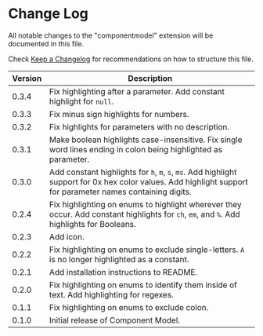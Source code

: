# Change Log

All notable changes to the "componentmodel" extension will be documented in this file.

Check [Keep a Changelog](http://keepachangelog.com/) for recommendations on how to structure this file.


| Version | Description                                                                                                                                                  |
|---------|--------------------------------------------------------------------------------------------------------------------------------------------------------------|
| 0.3.4   | Fix highlighting after a parameter. Add constant highlight for `null`.                                                                                       |
| 0.3.3   | Fix minus sign highlights for numbers.                                                                                                                       |
| 0.3.2   | Fix highlights for parameters with no description.                                                                                                           |
| 0.3.1   | Make boolean highlights case-insensitive. Fix single word lines ending in colon being highlighted as parameter.                                              |
| 0.3.0   | Add constant highlights for `h`, `m`, `s`, `ms`. Add highlight support for 0x hex color values. Add highlight support for parameter names containing digits. |
| 0.2.4   | Fix highlighting on enums to highlight wherever they occur. Add constant highlights for `ch`, `em`, and `%`. Add highlights for Booleans.                    |
| 0.2.3   | Add icon.                                                                                                                                                    |
| 0.2.2   | Fix highlighting on enums to exclude single-letters. `A` is no longer highlighted as a constant.                                                             |
| 0.2.1   | Add installation instructions to README.                                                                                                                     |
| 0.2.0   | Fix highlighting on enums to identify them inside of text. Add highlighting for regexes.                                                                     |
| 0.1.1   | Fix highlighting on enums to exclude colon.                                                                                                                  |
| 0.1.0   | Initial release of Component Model.                                                                                                                          |
